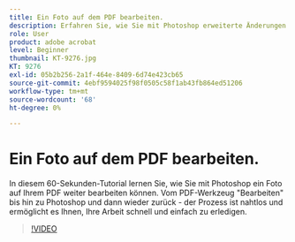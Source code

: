 ```yaml
---
title: Ein Foto auf dem PDF bearbeiten.
description: Erfahren Sie, wie Sie mit Photoshop erweiterte Änderungen an einem Foto auf dem PDF vornehmen können.
role: User
product: adobe acrobat
level: Beginner
thumbnail: KT-9276.jpg
KT: 9276
exl-id: 05b2b256-2a1f-464e-8409-6d74e423cb65
source-git-commit: 4ebf9594025f98f0505c58f1ab43fb864ed51206
workflow-type: tm+mt
source-wordcount: '68'
ht-degree: 0%

---
```


# Ein Foto auf dem PDF bearbeiten.

In diesem 60-Sekunden-Tutorial lernen Sie, wie Sie mit Photoshop ein Foto auf Ihrem PDF weiter bearbeiten können. Vom PDF-Werkzeug &quot;Bearbeiten&quot; bis hin zu Photoshop und dann wieder zurück - der Prozess ist nahtlos und ermöglicht es Ihnen, Ihre Arbeit schnell und einfach zu erledigen.

>[!VIDEO](https://video.tv.adobe.com/v/338276?quality=12&learn=on&hidetitle=true)

